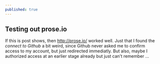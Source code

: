 ```yaml
---
published: true
---
```


## Testing out prose.io

If this is post shows, then http://prose.io/ worked well. Just that I found the _connect to Github_ a bit weird, since Github never asked me to confirm access to my account, but just redirected immediatly. But also, maybe I authorized access at an earlier stage already but just can't remember ...
